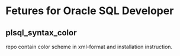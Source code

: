 # Fetures for Oracle SQL Developer
## plsql_syntax_color ##
repo contain color scheme in xml-format and installation instruction.
